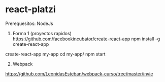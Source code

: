 # react-platzi

Prerequesitos: NodeJs

1. Forma 1 (proyectos rapidos)
https://github.com/facebookincubator/create-react-app
npm install -g create-react-app 

create-react-app my-app
cd my-app/
npm start


2. Webpack

https://github.com/LeonidasEsteban/webpack-curso/tree/master/invie
